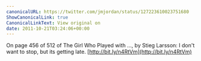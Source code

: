 ```yaml
---
canonicalURL: https://twitter.com/jmjordan/status/127223610023751680
ShowCanonicalLink: true
CanonicalLinkText: View original on
date: 2011-10-21T03:24:06+00:00
---
```

On page 456 of 512 of The Girl Who Played with ..., by Stieg Larsson: I don't want to stop, but its getting late. [http://bit.ly/n4RtVm](http://bit.ly/n4RtVm)